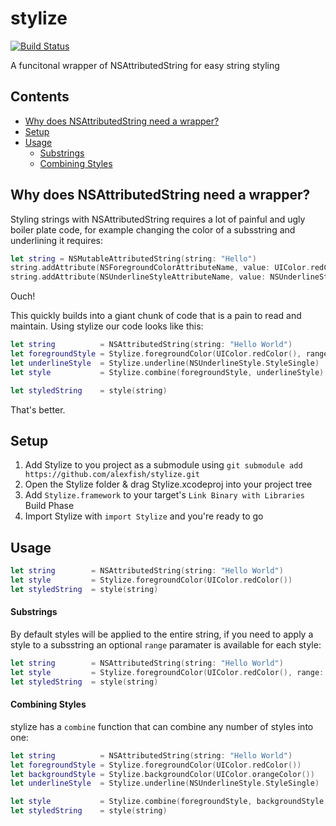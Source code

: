 # stylize

[![Build Status](https://travis-ci.org/alexfish/stylize.svg)](https://travis-ci.org/alexfish/stylize)

A funcitonal wrapper of NSAttributedString for easy string styling

## Contents

* [Why does NSAttributedString need a wrapper?](#why-does-nsattributedstring-need-a-wrapper)
* [Setup](#setup)
* [Usage](#usage)
    * [Substrings](#substrings)
    * [Combining Styles](#combining-styles)

## Why does NSAttributedString need a wrapper?

Styling strings with NSAttributedString requires a lot of painful and ugly boiler plate code, for example changing the color of a subsstring and underlining it requires:

```swift
let string = NSMutableAttributedString(string: "Hello")
string.addAttribute(NSForegroundColorAttributeName, value: UIColor.redColor(), range: NSMakeRange(0, 5))
string.addAttribute(NSUnderlineStyleAttributeName, value: NSUnderlineStyle.StyleSingle.rawValue, range: NSMakeRange(0, string.length))
```

Ouch!

This quickly builds into a giant chunk of code that is a pain to read and maintain. Using stylize our code looks like this:

```swift
let string          = NSAttributedString(string: "Hello World")
let foregroundStyle = Stylize.foregroundColor(UIColor.redColor(), range: NSMakeRange(0, 5))
let underlineStyle  = Stylize.underline(NSUnderlineStyle.StyleSingle)
let style           = Stylize.combine(foregroundStyle, underlineStyle)

let styledString    = style(string)
```

That's better.

## Setup

1. Add Stylize to you project as a submodule using `git submodule add https://github.com/alexfish/stylize.git`
2. Open the Stylize folder & drag Stylize.xcodeproj into your project tree
3. Add `Stylize.framework` to your target's `Link Binary with Libraries` Build Phase
4. Import Stylize with `import Stylize` and you're ready to go

## Usage

```swift
let string        = NSAttributedString(string: "Hello World")
let style         = Stylize.foregroundColor(UIColor.redColor())
let styledString  = style(string)
```

#### Substrings

By default styles will be applied to the entire string, if you need to apply a style to a subsstring an optional `range` paramater is available for each style:

```swift
let string        = NSAttributedString(string: "Hello World")
let style         = Stylize.foregroundColor(UIColor.redColor(), range: NSMakeRange(0, 5))
let styledString  = style(string)
```

#### Combining Styles

stylize has a `combine` function that can combine any number of styles into one:

```swift
let string          = NSAttributedString(string: "Hello World")
let foregroundStyle = Stylize.foregroundColor(UIColor.redColor())
let backgroundStyle = Stylize.backgroundColor(UIColor.orangeColor())
let underlineStyle  = Stylize.underline(NSUnderlineStyle.StyleSingle)

let style           = Stylize.combine(foregroundStyle, backgroundStyle, underlineStyle)
let styledString    = style(string)
```


